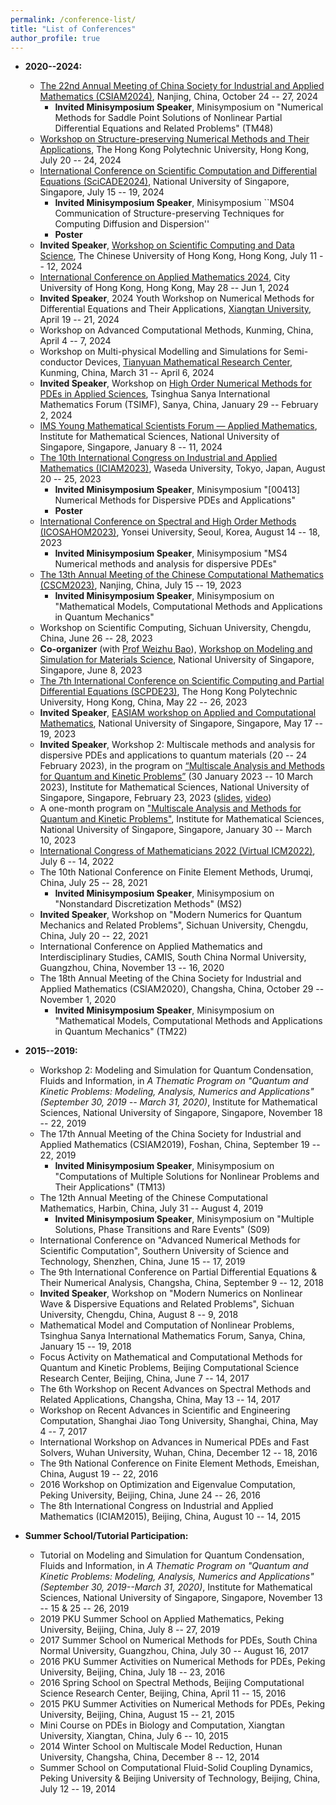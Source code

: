 ```yaml
---
permalink: /conference-list/
title: "List of Conferences"
author_profile: true
---
```



<!--
Conferences to be Attended
------

- 
-->



<!--
Conferences Attended
------
-->


<!-- * **2025--2029:** -->


<!-- * **2020--2024:** -->


* **2020--2024:**
  - [The 22nd Annual Meeting of China Society for Industrial and Applied Mathematics (CSIAM2024)](https://meeting.csiam.org.cn/#/2024), Nanjing, China, October 24 -- 27, 2024
    - **Invited Minisymposium Speaker**, Minisymposium on "Numerical Methods for Saddle Point Solutions of Nonlinear Partial Differential Equations and Related Problems" (TM48)
  - [Workshop on Structure-preserving Numerical Methods and Their Applications](https://events.polyu.edu.hk/spnm/home), The Hong Kong Polytechnic University, Hong Kong, July 20 -- 24, 2024
  - [International Conference on Scientific Computation and Differential Equations (SciCADE2024)](https://www.scicade2024.org), National University of Singapore, Singapore, July 15 -- 19, 2024
    - **Invited Minisymposium Speaker**, Minisymposium ``MS04 Communication of Structure-preserving Techniques for Computing Diffusion and Dispersion''
    - **Poster**
  - **Invited Speaker**, [Workshop on Scientific Computing and Data Science](https://www.math.cuhk.edu.hk/sites/default/files/research/workshop_on_scientific_computing_and_data_science.pdf), The Chinese University of Hong Kong, Hong Kong, July 11 -- 12, 2024
  - [International Conference on Applied Mathematics 2024](https://www.cityu.edu.hk/rcms/icam2024), City University of Hong Kong, Hong Kong, May 28 -- Jun 1, 2024
  - **Invited Speaker**, 2024 Youth Workshop on Numerical Methods for Differential Equations and Their Applications, [Xiangtan University](https://math.xtu.edu.cn), April 19 -- 21, 2024 <!-- 2024年微分方程数值方法及其应用青年学术研讨会, 湘潭大学, 2024年4月19 -- 21日 -->
  - Workshop on Advanced Computational Methods, Kunming, China, April 4 -- 7, 2024
  - Workshop on Multi-physical Modelling and Simulations for Semi-conductor Devices, [Tianyuan Mathematical Research Center](http://tianyuan.amss.ac.cn), Kunming, China, March 31 -- April 6, 2024
  - **Invited Speaker**, Workshop on [High Order Numerical Methods for PDEs in Applied Sciences](http://www.tsimf.cn/meeting/detail?id=315), Tsinghua Sanya International Mathematics Forum (TSIMF), Sanya, China, January 29 -- February 2, 2024
  - [IMS Young Mathematical Scientists Forum — Applied Mathematics](https://ims.nus.edu.sg/events/ims_forummath2023), Institute for Mathematical Sciences, National University of Singapore, Singapore, January 8 -- 11, 2024
  - [The 10th International Congress on Industrial and Applied Mathematics (ICIAM2023)](https://iciam2023.org), Waseda University, Tokyo, Japan, August 20 -- 25, 2023
    - **Invited Minisymposium Speaker**, Minisymposium "[00413] Numerical Methods for Dispersive PDEs and Applications"
    - **Poster**
  - [International Conference on Spectral and High Order Methods (ICOSAHOM2023)](http://www.icosahom2023.org), Yonsei University, Seoul, Korea, August 14 -- 18, 2023
    - **Invited Minisymposium Speaker**, Minisymposium "MS4 Numerical methods and analysis for dispersive PDEs"
  - [The 13th Annual Meeting of the Chinese Computational Mathematics (CSCM2023)](http://cscm2021.com), Nanjing, China, July 15 -- 19, 2023
    - **Invited Minisymposium Speaker**, Minisymposium on "Mathematical Models, Computational Methods and Applications in Quantum Mechanics"
  - Workshop on Scientific Computing, Sichuan University, Chengdu, China, June 26 -- 28, 2023
  - **Co-organizer** (with [Prof Weizhu Bao](https://blog.nus.edu.sg/matbwz/)), [Workshop on Modeling and Simulation for Materials Science](https://sites.google.com/view/workshop-8-jun-2023-nus), National University of Singapore, Singapore, June 8, 2023
  - [The 7th International Conference on Scientific Computing and Partial Differential Equations (SCPDE23)](https://www.polyu.edu.hk/ama/events/conference/SCPDE23/index.htm), The Hong Kong Polytechnic University, Hong Kong, China, May 22 -- 26, 2023
  - **Invited Speaker**, [EASIAM workshop on Applied and Computational Mathematics](https://sites.google.com/view/easiam2023workshop), National University of Singapore, Singapore, May 17 -- 19, 2023
  - **Invited Speaker**, Workshop 2: Multiscale methods and analysis for dispersive PDEs and applications to quantum materials (20 -- 24 February 2023), in the program on [“Multiscale Analysis and Methods for Quantum and Kinetic Problems”](https://ims.nus.edu.sg/events/qkp2023/) (30 January 2023 -- 10 March 2023), Institute for Mathematical Sciences, National University of Singapore, Singapore, February 23, 2023 ([slides](https://ims.nus.edu.sg/wp-content/uploads/2023/03/Wei-Liu.pdf), [video](https://mediaweb.ap.panopto.com/Panopto/Pages/Viewer.aspx?id=ca7e564c-c1b4-45a9-bb13-b028005715a8))
  - A one-month program on ["Multiscale Analysis and Methods for Quantum and Kinetic Problems"](https://ims.nus.edu.sg/events/qkp2023/), Institute for Mathematical Sciences, National University of Singapore, Singapore, January 30 -- March 10, 2023
  - [International Congress of Mathematicians 2022 (Virtual ICM2022)](https://www.mathunion.org/icm/virtual-icm-2022), July 6 -- 14, 2022
  - The 10th National Conference on Finite Element Methods, Urumqi, China, July 25 -- 28, 2021
    - **Invited Minisymposium Speaker**, Minisymposium on "Nonstandard Discretization Methods" (MS2)
  - **Invited Speaker**, Workshop on "Modern Numerics for Quantum Mechanics and Related Problems", Sichuan University, Chengdu, China, July 20 -- 22, 2021
  - International Conference on Applied Mathematics and Interdisciplinary Studies, CAMIS, South China Normal University, Guangzhou, China, November 13 -- 16, 2020
  - The 18th Annual Meeting of the China Society for Industrial and Applied Mathematics (CSIAM2020), Changsha, China, October 29 -- November 1, 2020
    - **Invited Minisymposium Speaker**, Minisymposium on "Mathematical Models, Computational Methods and Applications in Quantum Mechanics" (TM22)


* **2015--2019:**
  - Workshop 2: Modeling and Simulation for Quantum Condensation, Fluids and Information, in _A Thematic Program on "Quantum and Kinetic Problems: Modeling, Analysis, Numerics and Applications" (September 30, 2019 -- March 31, 2020)_, Institute for Mathematical Sciences, National University of Singapore, Singapore, November 18 -- 22, 2019
  - The 17th Annual Meeting of the China Society for Industrial and Applied Mathematics (CSIAM2019), Foshan, China, September 19 -- 22, 2019
    - **Invited Minisymposium Speaker**, Minisymposium on "Computations of Multiple Solutions for Nonlinear Problems and Their Applications" (TM13)
  - The 12th Annual Meeting of the Chinese Computational Mathematics, Harbin, China, July 31 -- August 4, 2019
    - **Invited Minisymposium Speaker**, Minisymposium on "Multiple Solutions, Phase Transitions and Rare Events" (S09)
  - International Conference on "Advanced Numerical Methods for Scientific Computation", Southern University of Science and Technology, Shenzhen, China, June 15 -- 17, 2019
  - The 9th International Conference on Partial Differential Equations & Their Numerical Analysis, Changsha, China, September 9 -- 12, 2018
  - **Invited Speaker**, Workshop on "Modern Numerics on Nonlinear Wave & Dispersive Equations and Related Problems", Sichuan University, Chengdu, China, August 8 -- 9, 2018
  - Mathematical Model and Computation of Nonlinear Problems, Tsinghua Sanya International Mathematics Forum, Sanya, China, January 15 -- 19, 2018
  - Focus Activity on Mathematical and Computational Methods for Quantum and Kinetic Problems, Beijing Computational Science Research Center, Beijing, China, June 7 -- 14, 2017
  - The 6th Workshop on Recent Advances on Spectral Methods and Related Applications, Changsha, China, May 13 -- 14, 2017
  - Workshop on Recent Advances in Scientific and Engineering Computation, Shanghai Jiao Tong University, Shanghai, China, May 4 -- 7, 2017
  - International Workshop on Advances in Numerical PDEs and Fast Solvers, Wuhan University, Wuhan, China, December 12 -- 18, 2016
  - The 9th National Conference on Finite Element Methods, Emeishan, China, August 19 -- 22, 2016
  - 2016 Workshop on Optimization and Eigenvalue Computation, Peking University, Beijing, China, June 24 -- 26, 2016
  - The 8th International Congress on Industrial and Applied Mathematics (ICIAM2015), Beijing, China, August 10 -- 14, 2015


* **Summer School/Tutorial Participation:**
  - Tutorial on Modeling and Simulation for Quantum Condensation, Fluids and Information, in _A Thematic Program on "Quantum and Kinetic Problems: Modeling, Analysis, Numerics and Applications" (September 30, 2019--March 31, 2020)_, Institute for Mathematical Sciences, National University of Singapore, Singapore, November 13 -- 15 & 25 -- 26, 2019
  - 2019 PKU Summer School on Applied Mathematics, Peking University, Beijing, China, July 8 -- 27, 2019
  - 2017 Summer School on Numerical Methods for PDEs, South China Normal University, Guangzhou, China, July 30 -- August 16, 2017
  - 2016 PKU Summer Activities on Numerical Methods for PDEs, Peking University, Beijing, China, July 18 -- 23, 2016
  - 2016 Spring School on Spectral Methods, Beijing Computational Science Research Center, Beijing, China, April 11 -- 15, 2016
  - 2015 PKU Summer Activities on Numerical Methods for PDEs, Peking University, Beijing, China, August 15 -- 21, 2015
  - Mini Course on PDEs in Biology and Computation, Xiangtan University, Xiangtan, China, July 6 -- 10, 2015
  - 2014 Winter School on Multiscale Model Reduction, Hunan University, Changsha, China, December 8 -- 12, 2014
  - Summer School on Computational Fluid-Solid Coupling Dynamics, Peking University & Beijing University of Technology, Beijing, China, July 12 -- 19, 2014

